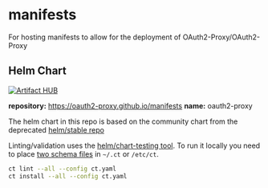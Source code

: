 # manifests

For hosting manifests to allow for the deployment of OAuth2-Proxy/OAuth2-Proxy

## Helm Chart

[![Artifact HUB](https://img.shields.io/endpoint?url=https://artifacthub.io/badge/repository/oauth2-proxy)](https://artifacthub.io/packages/helm/oauth2-proxy/oauth2-proxy)

__repository:__ https://oauth2-proxy.github.io/manifests
__name:__ oauth2-proxy


The helm chart in this repo is based on the community chart from the deprecated [helm/stable repo](https://github.com/helm/charts/tree/master/stable/oauth2-proxy)

Linting/validation uses the [helm/chart-testing tool](https://github.com/helm/chart-testing). To run it locally you need to place [two schema files](https://github.com/helm/chart-testing/blob/master/etc/lintconf.yaml) in `~/.ct` or `/etc/ct`.

```bash
ct lint --all --config ct.yaml
ct install --all --config ct.yaml
```
